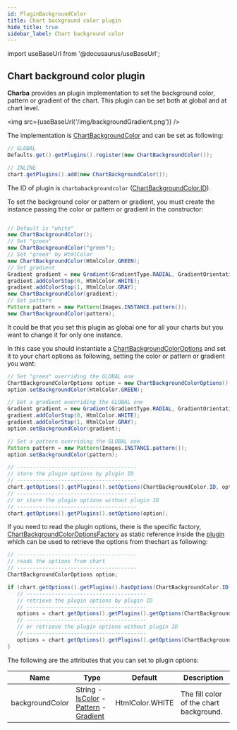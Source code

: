 ```yaml
---
id: PluginBackgroundColor
title: Chart background color plugin
hide_title: true
sidebar_label: Chart background color
---
```

import useBaseUrl from '@docusaurus/useBaseUrl';

## Chart background color plugin

**Charba** provides an plugin implementation to set the background color, pattern or gradient of the chart. This plugin can be set both at global and at chart level.

<img src={useBaseUrl('/img/backgroundGradient.png')} />

The implementation is [ChartBackgroundColor](http://www.pepstock.org/Charba/3.3/org/pepstock/charba/client/impl/plugins/ChartBackgroundColor.html) and can be set as following:

```java
// GLOBAL
Defaults.get().getPlugins().register(new ChartBackgroundColor());

// INLINE
chart.getPlugins().add(new ChartBackgroundColor());
```

The ID of plugin is `charbabackgroundcolor` ([ChartBackgroundColor.ID](http://www.pepstock.org/Charba/3.3/org/pepstock/charba/client/impl/plugins/ChartBackgroundColor.html#ID)).

To set the background color or pattern or gradient, you must create the instance passing the color or pattern or gradient in the constructor:

```java

// Default is "white"
new ChartBackgroundColor();
// Set "green"
new ChartBackgroundColor("green");
// Set "green" by HtmlColor
new ChartBackgroundColor(HtmlColor.GREEN);
// Set gradient
Gradient gradient = new Gradient(GradientType.RADIAL, GradientOrientation.IN_OUT,  GradientScope.CANVAS);
gradient.addColorStop(0, HtmlColor.WHITE);
gradient.addColorStop(1, HtmlColor.GRAY);
new ChartBackgroundColor(gradient);
// Set pattern
Pattern pattern = new Pattern(Images.INSTANCE.pattern());
new ChartBackgroundColor(pattern);
```

It could be that you set this plugin as global one for all your charts but you want to change it for only one instance.

In this case you should instantiate a [ChartBackgroundColorOptions](http://www.pepstock.org/Charba/3.3/org/pepstock/charba/client/impl/plugins/ChartBackgroundColorOptions.html) and set it to your chart options as following, setting the color or pattern or gradient you want:

```java
// Set "green" overriding the GLOBAL one
ChartBackgroundColorOptions option = new ChartBackgroundColorOptions();
option.setBackgroundColor(HtmlColor.GREEN);

// Set a gradient overriding the GLOBAL one
Gradient gradient = new Gradient(GradientType.RADIAL, GradientOrientation.IN_OUT,  GradientScope.CANVAS);
gradient.addColorStop(0, HtmlColor.WHITE);
gradient.addColorStop(1, HtmlColor.GRAY);
option.setBackgroundColor(gradient);

// Set a pattern overriding the GLOBAL one
Pattern pattern = new Pattern(Images.INSTANCE.pattern());
option.setBackgroundColor(pattern);

// --------------------------------------
// store the plugin options by plugin ID
// --------------------------------------
chart.getOptions().getPlugins().setOptions(ChartBackgroundColor.ID, option);
// --------------------------------------
// or store the plugin options without plugin ID
// --------------------------------------
chart.getOptions().getPlugins().setOptions(option);
```

If you need to read the plugin options, there is the specific factory, [ChartBackgroundColorOptionsFactory](http://www.pepstock.org/Charba/3.3/org/pepstock/charba/client/impl/plugins/ChartBackgroundColorOptionsFactory.html) as static reference inside the [plugin](http://www.pepstock.org/Charba/3.3/org/pepstock/charba/client/impl/plugins/ChartBackgroundColor.html) which can be used to retrieve the options from thechart as following:

```java
// --------------------------------------
// reads the options from chart
// --------------------------------------
ChartBackgroundColorOptions option;

if (chart.getOptions().getPlugins().hasOptions(ChartBackgroundColor.ID)){
   // --------------------------------------
   // retrieve the plugin options by plugin ID
   // --------------------------------------
   options = chart.getOptions().getPlugins().getOptions(ChartBackgroundColor.ID, ChartBackgroundColor.FACTORY);
   // --------------------------------------
   // or retrieve the plugin options without plugin ID
   // --------------------------------------
   options = chart.getOptions().getPlugins().getOptions(ChartBackgroundColor.FACTORY);
}
```

The following are the attributes that you can set to plugin options:

| Name | Type | Default | Description
| ---- | ---- | ------- | -----------
| backgroundColor | String - [IsColor](http://www.pepstock.org/Charba/3.3/org/pepstock/charba/client/colors/IsColor.html) - [Pattern](http://www.pepstock.org/Charba/3.3/org/pepstock/charba/client/colors/Pattern.html) - [Gradient](http://www.pepstock.org/Charba/3.3/org/pepstock/charba/client/colors/Gradient.html) | HtmlColor.WHITE | The fill color of the chart background. 
